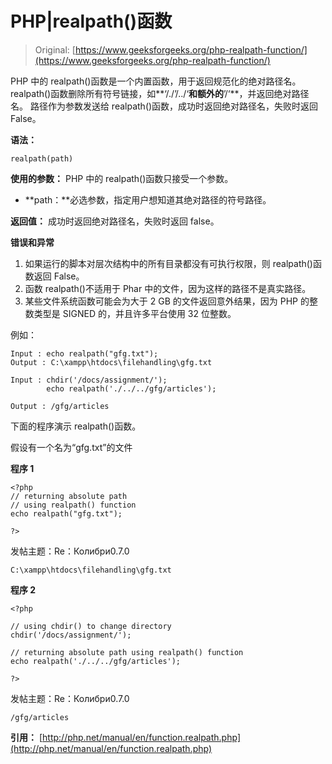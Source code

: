 # PHP|realpath()函数

> Original: [https://www.geeksforgeeks.org/php-realpath-function/](https://www.geeksforgeeks.org/php-realpath-function/)

PHP 中的 realpath()函数是一个内置函数，用于返回规范化的绝对路径名。
realpath()函数删除所有符号链接，如**‘/./’/../‘**和额外的**’/‘**，并返回绝对路径名。
路径作为参数发送给 realpath()函数，成功时返回绝对路径名，失败时返回 False。

**语法：**

```
realpath(path)
```

**使用的参数：**
PHP 中的 realpath()函数只接受一个参数。

*   **path：**必选参数，指定用户想知道其绝对路径的符号路径。

**返回值：**
成功时返回绝对路径名，失败时返回 false。

**错误和异常**

1.  如果运行的脚本对层次结构中的所有目录都没有可执行权限，则 realpath()函数返回 False。
2.  函数 realpath()不适用于 Phar 中的文件，因为这样的路径不是真实路径。
3.  某些文件系统函数可能会为大于 2 GB 的文件返回意外结果，因为 PHP 的整数类型是 SIGNED 的，并且许多平台使用 32 位整数。

例如：

```
Input : echo realpath("gfg.txt");
Output : C:\xampp\htdocs\filehandling\gfg.txt

Input : chdir('/docs/assignment/');
        echo realpath('./../../gfg/articles');

Output : /gfg/articles

```

下面的程序演示 realpath()函数。

假设有一个名为“gfg.txt”的文件

**程序 1**

```
<?php 
// returning absolute path 
// using realpath() function
echo realpath("gfg.txt");

?>
```

发帖主题：Re：Колибри0.7.0

```
C:\xampp\htdocs\filehandling\gfg.txt
```

**程序 2**

```
<?php 

// using chdir() to change directory
chdir('/docs/assignment/');

// returning absolute path using realpath() function
echo realpath('./../../gfg/articles');

?>
```

发帖主题：Re：Колибри0.7.0

```
/gfg/articles
```

**引用：**
[http://php.net/manual/en/function.realpath.php](http://php.net/manual/en/function.realpath.php)